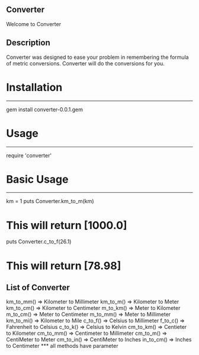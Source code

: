 Converter
---------
Welcome to Converter

Description
-----------
Converter was designed to ease your problem in remembering the formula of metric conversions.
Converter will do the conversions for you.

# Installation
------------
gem install converter-0.0.1.gem

# Usage
-----
require 'converter'

# Basic Usage
-----------
km = 1
puts Converter.km_to_m(km)
# This will return [1000.0]

puts Converter.c_to_f(26.1)
# This will return [78.98]

List of Converter
-----------------
km_to_mm() => Kilometer to Millimeter
km_to_m() => Kilometer to Meter
km_to_cm() => Kilometer to Centimeter
m_to_km() => Meter to Kilometer
m_to_cm() => Meter to Centimeter
m_to_mm() => Meter to Millimeter
km_to_mi() => Kilometer to Mile
c_to_f() => Celsius to Millimeter
f_to_c() => Fahrenheit to Celsius
c_to_k() => Celsius to Kelvin
cm_to_km() => Centieter to Kilometer
cm_to_mm() => Centimeter to Millimeter
cm_to_m() => CentiMeter to Meter
cm_to_in() => CentiMeter to Inches
in_to_cm() => Inches to Centimeter
*** all methods have parameter
